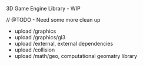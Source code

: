 3D Game Engine Library - WIP

// @TODO - Need some more clean up 

  - upload /graphics
  - upload /graphics/gl3
  - upload /external, external dependencies
  - upload /collision
  - upload /math/geo, computational geomatry library


